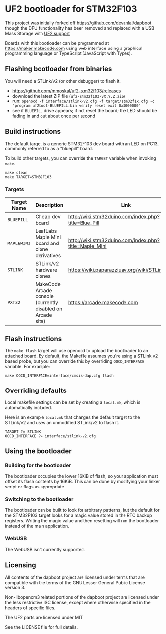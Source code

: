 # UF2 bootloader for STM32F103

This project was initially forked off https://github.com/devanlai/dapboot though the DFU functionality has been removed
and replaced with a USB Mass Storage with [UF2 support](https://github.com/Microsoft/uf2)

Boards with this bootloader can be programmed at https://maker.makecode.com
using web interface using a graphical programming language or TypeScript (JavaScript with Types).

## Flashing bootloader from binaries

You will need a STLink/v2 (or other debugger) to flash it.

* https://github.com/mmoskal/uf2-stm32f103/releases
* download the latest ZIP file (`uf2-stm32f103-vX.Y.Z.zip`)
* run: `openocd -f interface/stlink-v2.cfg -f target/stm32f1x.cfg -c "program uf2boot-BLUEPILL.bin verify reset exit 0x8000000"`
* see if `BLUEPILL` drive appears; if not reset the board; the LED should be fading in and out about once per second

## Build instructions
The default target is a generic STM32F103 dev board with an LED on PC13, commonly referred to as a "bluepill" board.

To build other targets, you can override the
`TARGET` variable when invoking `make`.

    make clean
    make TARGET=STM32F103

### Targets

| Target Name | Description | Link |
| ----------- | ----------- |----- |
|`BLUEPILL`   | Cheap dev board | http://wiki.stm32duino.com/index.php?title=Blue_Pill |
|`MAPLEMINI`  | LeafLabs Maple Mini board and clone derivatives | http://wiki.stm32duino.com/index.php?title=Maple_Mini |
|`STLINK`     | STLink/v2 hardware clones | https://wiki.paparazziuav.org/wiki/STLink#Clones |
| `PXT32`     | MakeCode Arcade console (currently disabled on Arcade site) | https://arcade.makecode.com |


## Flash instructions

The `make flash` target will use openocd to upload the bootloader to an attached board.
By default, the Makefile assumes you're using a STLink v2 based probe, but you can override this by overriding `OOCD_INTERFACE` variable. For example:

    make OOCD_INTERFACE=interface/cmsis-dap.cfg flash

## Overriding defaults
Local makefile settings can be set by creating a `local.mk`, which is automatically included.

Here is an example `local.mk` that changes the default target to the STLink/v2 and uses an unmodified STLink/v2 to flash it.

    TARGET ?= STLINK
    OOCD_INTERFACE ?= interface/stlink-v2.cfg

## Using the bootloader
### Building for the bootloader
The bootloader occupies the lower 16KiB of flash, so your application must offset its flash contents by 16KiB. This can be done by modifying your linker script or flags as appropriate.

### Switching to the bootloader
The bootloader can be built to look for arbitrary patterns, but the default for the STM32F103 target looks for a magic value stored in the RTC backup registers. Writing the magic value and then resetting will run the bootloader instead of the main application.

### WebUSB

The WebUSB isn't currently supported.

## Licensing
All contents of the dapboot project are licensed under terms that are compatible with the terms of the GNU Lesser General Public License version 3.

Non-libopencm3 related portions of the dapboot project are licensed under the less restrictive ISC license, except where otherwise specified in the headers of specific files.

The UF2 parts are licensed under MIT.

See the LICENSE file for full details.
